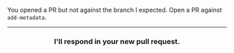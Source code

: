 You opened a PR but not against the branch I expected. Open a PR against `add-metadata`.

<hr>
<h3 align="center">I'll respond in your new pull request.</h3>
